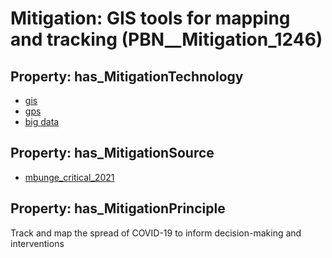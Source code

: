 # Mitigation: __GIS tools for mapping and tracking__ (PBN__Mitigation_1246)

## Property: has_MitigationTechnology

* [gis](../Technology/PBN__Technology_3765)
* [gps](../Technology/PBN__Technology_3000)
* [big data](../Technology/PBN__Technology_276)

## Property: has_MitigationSource

* [mbunge_critical_2021](../Article/PBN__Article_91)

## Property: has_MitigationPrinciple

Track and map the spread of COVID-19 to inform decision-making and interventions

